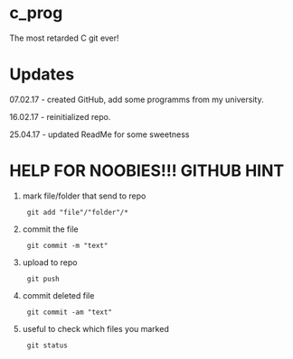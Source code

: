 # c_prog
The most retarded C git ever!

# Updates

07.02.17 - created GitHub, add some programms from my university. 

16.02.17 - reinitialized repo.

25.04.17 - updated ReadMe for some sweetness

# HELP FOR NOOBIES!!! GITHUB HINT
	
1. mark file/folder that send to repo

        git add "file"/"folder"/* 

2. commit the file

        git commit -m "text" 

3. upload to repo

        git push
        
4. commit deleted file

        git commit -am "text" 

5. useful to check which files you marked

        git status 
